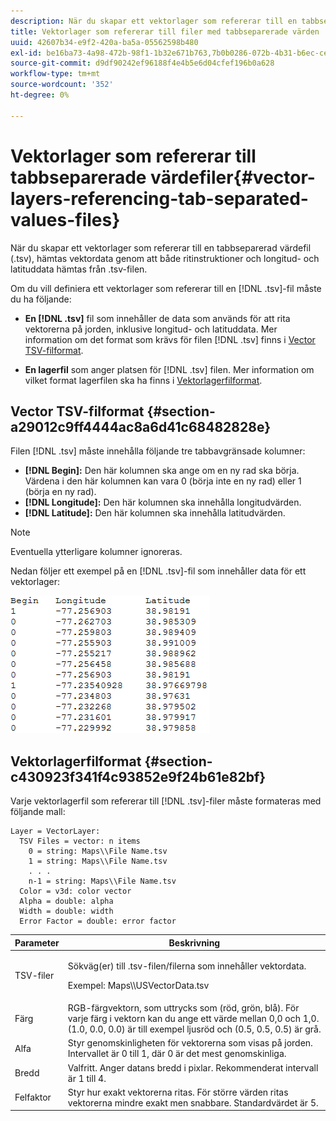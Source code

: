 ```yaml
---
description: När du skapar ett vektorlager som refererar till en tabbseparerad värdefil (.tsv), hämtas vektordata genom att både ritinstruktioner och longitud- och latituddata hämtas från .tsv-filen.
title: Vektorlager som refererar till filer med tabbseparerade värden
uuid: 42607b34-e9f2-420a-ba5a-05562598b480
exl-id: be16ba73-4a98-472b-98f1-1b32e671b763,7b0b0286-072b-4b31-b6ec-ced322da5236
source-git-commit: d9df90242ef96188f4e4b5e6d04cfef196b0a628
workflow-type: tm+mt
source-wordcount: '352'
ht-degree: 0%

---
```


# Vektorlager som refererar till tabbseparerade värdefiler{#vector-layers-referencing-tab-separated-values-files}

När du skapar ett vektorlager som refererar till en tabbseparerad värdefil (.tsv), hämtas vektordata genom att både ritinstruktioner och longitud- och latituddata hämtas från .tsv-filen.

Om du vill definiera ett vektorlager som refererar till en [!DNL .tsv]-fil måste du ha följande:

* **En  [!DNL .tsv]** fil som innehåller de data som används för att rita vektorerna på jorden, inklusive longitud- och latituddata. Mer information om det format som krävs för filen [!DNL .tsv] finns i [Vector TSV-filformat](../../../../home/c-geo-oview/c-wk-img-lyrs/c-wk-vctr-lyrs/c-tab-sep-val-files.md#section-a29012c9ff4444ac8a6d41c68482828e).

* **En lagerfil** som anger platsen för  [!DNL .tsv] filen. Mer information om vilket format lagerfilen ska ha finns i [Vektorlagerfilformat](../../../../home/c-geo-oview/c-wk-img-lyrs/c-wk-vctr-lyrs/c-tab-sep-val-files.md#section-c430923f341f4c93852e9f24b61e82bf).

## Vector TSV-filformat {#section-a29012c9ff4444ac8a6d41c68482828e}

Filen [!DNL .tsv] måste innehålla följande tre tabbavgränsade kolumner:

* **[!DNL Begin]:** Den här kolumnen ska ange om en ny rad ska börja. Värdena i den här kolumnen kan vara 0 (börja inte en ny rad) eller 1 (börja en ny rad).
* **[!DNL Longitude]:** Den här kolumnen ska innehålla longitudvärden.
* **[!DNL Latitude]:** Den här kolumnen ska innehålla latitudvärden.

>[!NOTE]
>
>Eventuella ytterligare kolumner ignoreras.

Nedan följer ett exempel på en [!DNL .tsv]-fil som innehåller data för ett vektorlager:

![](assets/tsv_vectorlayer.png)

## Vektorlagerfilformat {#section-c430923f341f4c93852e9f24b61e82bf}

Varje vektorlagerfil som refererar till [!DNL .tsv]-filer måste formateras med följande mall:

```
Layer = VectorLayer:
  TSV Files = vector: n items
    0 = string: Maps\\File Name.tsv
    1 = string: Maps\\File Name.tsv
    . . .
    n-1 = string: Maps\\File Name.tsv
  Color = v3d: color vector
  Alpha = double: alpha
  Width = double: width
  Error Factor = double: error factor
```

<table id="table_152F73536AB9403AB43854B81D6A9A15"> 
 <thead> 
  <tr> 
   <th colname="col1" class="entry"> Parameter </th> 
   <th colname="col2" class="entry"> Beskrivning </th> 
  </tr> 
 </thead>
 <tbody> 
  <tr> 
   <td colname="col1"> TSV-filer </td> 
   <td colname="col2"> <p>Sökväg(er) till <span class="filepath"> .tsv</span>-filen/filerna som innehåller vektordata. </p> <p>Exempel: <span class="filepath"> Maps\\USVectorData.tsv</span> </p> </td> 
  </tr> 
  <tr> 
   <td colname="col1"> Färg </td> 
   <td colname="col2"> RGB-färgvektorn, som uttrycks som (röd, grön, blå). För varje färg i vektorn kan du ange ett värde mellan 0,0 och 1,0. (1.0, 0.0, 0.0) är till exempel ljusröd och (0.5, 0.5, 0.5) är grå. </td> 
  </tr> 
  <tr> 
   <td colname="col1"> Alfa </td> 
   <td colname="col2"> Styr genomskinligheten för vektorerna som visas på jorden. Intervallet är 0 till 1, där 0 är det mest genomskinliga. </td> 
  </tr> 
  <tr> 
   <td colname="col1"> Bredd </td> 
   <td colname="col2"> Valfritt. Anger datans bredd i pixlar. Rekommenderat intervall är 1 till 4. </td> 
  </tr> 
  <tr> 
   <td colname="col1"> Felfaktor </td> 
   <td colname="col2"> Styr hur exakt vektorerna ritas. För större värden ritas vektorerna mindre exakt men snabbare. Standardvärdet är 5. </td> 
  </tr> 
 </tbody> 
</table>
